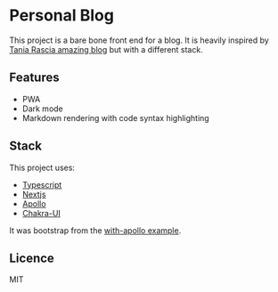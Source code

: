 # Personal Blog

This project is a bare bone front end for a blog.
It is heavily inspired by [Tania Rascia amazing blog](https://www.taniarascia.com/) but with a different stack.

## Features

-   PWA
-   Dark mode
-   Markdown rendering with code syntax highlighting

## Stack

This project uses:

-   [Typescript](https://www.typescriptlang.org/)
-   [Nextjs](https://nextjs.org/)
-   [Apollo](https://www.apollographql.com/docs/)
-   [Chakra-UI](https://chakra-ui.com/)

It was bootstrap from the [with-apollo example](https://github.com/zeit/next.js/tree/canary/examples/with-apollo).

## Licence

MIT
